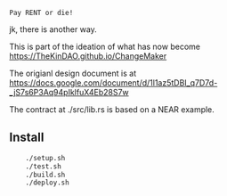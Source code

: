     Pay RENT or die!

jk, there is another way.

This is part of the ideation of what has now become https://TheKinDAO.github.io/ChangeMaker

The origianl design document is at https://docs.google.com/document/d/1l1az5tDBI_q7D7d-_jS7s6P3Aq94pIklfuX4Eb28S7w

The contract at ./src/lib.rs is based on a NEAR example.

## Install
```sh
    ./setup.sh
    ./test.sh
    ./build.sh
    ./deploy.sh
```
